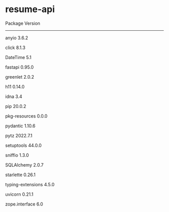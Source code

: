 # resume-api
Package           Version
----------------- --------
anyio             3.6.2

click             8.1.3

DateTime          5.1

fastapi           0.95.0

greenlet          2.0.2

h11               0.14.0

idna              3.4

pip               20.0.2

pkg-resources     0.0.0

pydantic          1.10.6

pytz              2022.7.1

setuptools        44.0.0

sniffio           1.3.0

SQLAlchemy        2.0.7

starlette         0.26.1

typing-extensions 4.5.0

uvicorn           0.21.1

zope.interface    6.0
